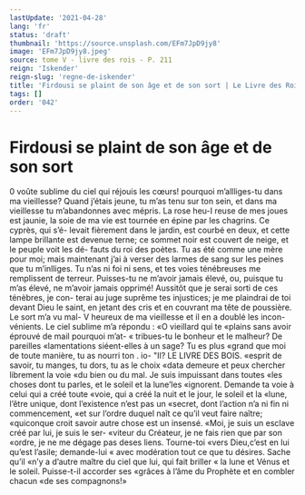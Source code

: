 ```yaml
---
lastUpdate: '2021-04-28'
lang: 'fr'
status: 'draft'
thumbnail: 'https://source.unsplash.com/EFm7JpD9jy8'
image: 'EFm7JpD9jy8.jpeg'
source: tome V - livre des rois - P. 211
reign: 'Iskender'
reign-slug: 'regne-de-iskender'
title: 'Firdousi se plaint de son âge et de son sort | Le Livre des Rois | Shâhnâmeh'
tags: []
order: '042'
---
```


# Firdousi se plaint de son âge et de son sort

0 voûte sublime du ciel qui réjouis les cœurs! pourquoi m’allliges-tu dans ma vieillesse? Quand j’étais jeune, tu m’as tenu sur ton sein, et dans ma vieillesse tu m’abandonnes avec mépris. La rose heu-I
reuse de mes joues est jaunie, la soie de ma vie est tournée en épine par les chagrins. Ce cyprès, qui s’é-
levait fièrement dans le jardin, est courbé en deux,
et cette lampe brillante est devenue terne; ce sommet noir est couvert de neige, et le peuple voit les dé- fauts du roi des poètes. Tu as été comme une mère
pour moi; mais maintenant j’ai à verser des larmes
de sang sur les peines que tu m’inlliges. Tu n’as ni
foi ni sens, et tes voies ténébreuses me remplissent
de terreur. Puisses-tu ne m’avoir jamais élevé, ou,
puisque tu m’as élevé, ne m’avoir jamais opprimé!
Aussitôt que je serai sorti de ces ténèbres, je con-
terai au juge suprême tes injustices; je me plaindrai de toi devant Dieu le saint, en jetant des cris et en couvrant ma tête de poussière. Le sort m’a vu mal- V heureux de ma vieillesse et il en a doublé les incon- vénients.
Le ciel sublime m’a répondu : «O vieillard qui te «plains sans avoir éprouvé de mail pourquoi m’at-
« tribues-tu le bonheur et le malheur? De pareilles «lamentations siéent-elles à un sage? Tu es plus «grand que moi de toute manière, tu as nourri ton
. io-
"Il? LE LIVRE DES BOIS.
«esprit de savoir, tu manges, tu dors, tu as le choix
«data demeure et peux chercher librement la voie «du bien ou du mal. Je suis impuissant dans toutes «les choses dont tu parles, et le soleil et la lune’les «ignorent. Demande ta voie à celui qui a créé toute «voie, qui a créé la nuit et le jour, le soleil et la «lune, l’être unique, dont l’existence n’est pas un
«secret, dont l’action n’a ni fin ni commencement,
«et sur l’ordre duquel naît ce qu’il veut faire naître; «quiconque croit savoir autre chose est un insensé. «Moi, je suis un esclave créé par lui, je suis le ser-
«viteur du Créateur, je ne fais rien que par son «ordre, je ne me dégage pas deses liens. Tourne-toi «vers Dieu,c’est en lui qu’est l’asile; demande-lui
« avec modération tout ce que tu désires. Sache qu’il
«n’y a d’autre maître du ciel que lui, qui fait briller
« la lune et Vénus et le soleil. Puisse-t-il accorder ses «grâces à l’âme du Prophète et en combler chacun
«de ses compagnons!»
